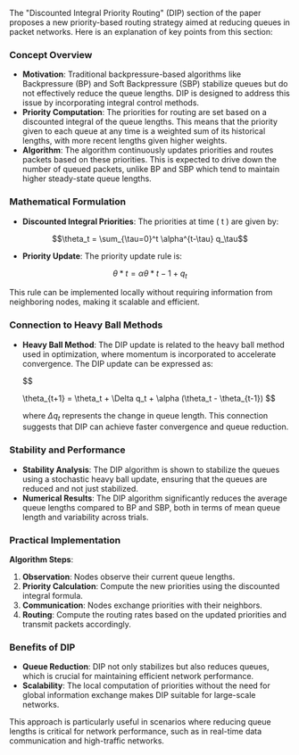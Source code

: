 The "Discounted Integral Priority Routing" (DIP) section of the paper proposes a new priority-based routing strategy aimed at reducing queues in packet networks. Here is an explanation of key points from this section:

### Concept Overview

- **Motivation**: Traditional backpressure-based algorithms like Backpressure (BP) and Soft Backpressure (SBP) stabilize queues but do not effectively reduce the queue lengths. DIP is designed to address this issue by incorporating integral control methods.
- **Priority Computation**: The priorities for routing are set based on a discounted integral of the queue lengths. This means that the priority given to each queue at any time is a weighted sum of its historical lengths, with more recent lengths given higher weights.
- **Algorithm**: The algorithm continuously updates priorities and routes packets based on these priorities. This is expected to drive down the number of queued packets, unlike BP and SBP which tend to maintain higher steady-state queue lengths.

### Mathematical Formulation

- **Discounted Integral Priorities**: The priorities at time \( t \) are given by:

$$\theta_t = \sum_{\tau=0}^t \alpha^{t-\tau} q_\tau$$

- **Priority Update**: The priority update rule is:

$$ \theta*t = \alpha \theta*{t-1} + q_t$$

This rule can be implemented locally without requiring information from neighboring nodes, making it scalable and efficient.

### Connection to Heavy Ball Methods

- **Heavy Ball Method**: The DIP update is related to the heavy ball method used in optimization, where momentum is incorporated to accelerate convergence. The DIP update can be expressed as:

  $$

    \theta_{t+1} = \theta_t + \Delta q_t + \alpha (\theta_t - \theta_{t-1})
  $$

  where $\Delta q_t$ represents the change in queue length. This connection suggests that DIP can achieve faster convergence and queue reduction.

### Stability and Performance
- **Stability Analysis**: The DIP algorithm is shown to stabilize the queues using a stochastic heavy ball update, ensuring that the queues are reduced and not just stabilized.
- **Numerical Results**: The DIP algorithm significantly reduces the average queue lengths compared to BP and SBP, both in terms of mean queue length and variability across trials.

### Practical Implementation
**Algorithm Steps**:
1. **Observation**: Nodes observe their current queue lengths.
2. **Priority Calculation**: Compute the new priorities using the discounted integral formula.
3. **Communication**: Nodes exchange priorities with their neighbors.
4. **Routing**: Compute the routing rates based on the updated priorities and transmit packets accordingly.

### Benefits of DIP
- **Queue Reduction**: DIP not only stabilizes but also reduces queues, which is crucial for maintaining efficient network performance.
- **Scalability**: The local computation of priorities without the need for global information exchange makes DIP suitable for large-scale networks.

This approach is particularly useful in scenarios where reducing queue lengths is critical for network performance, such as in real-time data communication and high-traffic networks.

